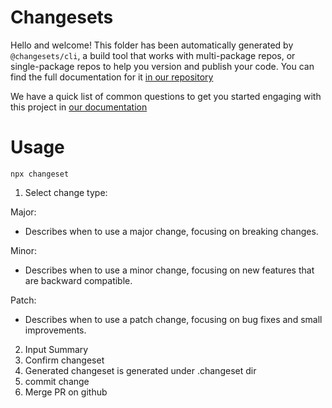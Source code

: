# Changesets

Hello and welcome! This folder has been automatically generated by `@changesets/cli`, a build tool that works
with multi-package repos, or single-package repos to help you version and publish your code. You can
find the full documentation for it [in our repository](https://github.com/changesets/changesets)

We have a quick list of common questions to get you started engaging with this project in
[our documentation](https://github.com/changesets/changesets/blob/main/docs/common-questions.md)

# Usage
`npx changeset`

1. Select change type: 

Major: 
- Describes when to use a major change, focusing on breaking changes.

Minor: 
- Describes when to use a minor change, focusing on new features that are backward compatible.

Patch: 
- Describes when to use a patch change, focusing on bug fixes and small improvements.

2. Input Summary
3. Confirm changeset
4. Generated changeset is generated under .changeset dir
5. commit change
6. Merge PR on github
